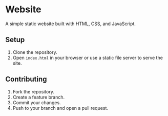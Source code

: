 # Website

A simple static website built with HTML, CSS, and JavaScript.

## Setup

1. Clone the repository.
2. Open `index.html` in your browser or use a static file server to serve the site.

## Contributing

1. Fork the repository.
2. Create a feature branch.
3. Commit your changes.
4. Push to your branch and open a pull request.
